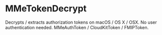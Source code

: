 # MMeTokenDecrypt
Decrypts / extracts authorization tokens on macOS / OS X / OSX. No user authentication needed. MMeAuthToken / CloudKitToken / FMIPToken. 
